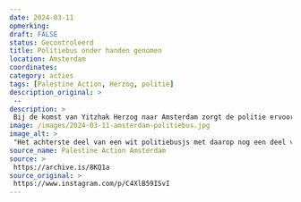 ```yaml
---
date: 2024-03-11
opmerking: 
draft: FALSE
status: Gecontroleerd
title: Politiebus onder handen genomen
location: Amsterdam
coordinates: 
category: acties
tags: [Palestine Action, Herzog, politie]
description_original: > 
 --
description: > 
 Bij de komst van Yitzhak Herzog naar Amsterdam zorgt de politie ervoor dat deze oorlogsmisdadiger ongestoord rond kan gaan. Verschillende personen nemen hierop een politiebusje onder handen. Het busje blijft met leuzen, stickers en tenminste één lege band achter.
image: /images/2024-03-11-amsterdam-politiebus.jpg
image_alt: > 
 "Het achterste deel van een wit politiebusjs met daarop nog een deel van de tekst 'Politie' en 'Waakzaam en dienstbaar'. Op het busjs zitten stickers die solidariteit uitdrukken met Palestina, en briefjes met daarop het portret van Yitzhak Herzog en de tekst (in het Engels): 'Gezocht'. Ook is onder meer het woord 'genocide' op het busje gespoten. De band van het busje is lek en plat. In de raamweerspiegeling zijn meerdere mensen met Palestijnse vlaggen te zien."
source_name: Palestine Action Amsterdam
source: > 
 https://archive.is/8KQ1a
source_original: > 
 https://www.instagram.com/p/C4XlB59ISvI
---
```

